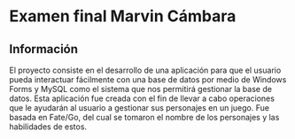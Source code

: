 # Examen final Marvin Cámbara
<pag></pag>
## Información
<pag></pag>
El proyecto consiste en el desarrollo de una aplicación para que el usuario pueda interactuar fácilmente con una base de datos por medio de Windows Forms y MySQL como el sistema que nos permitirá gestionar la base de datos. Esta aplicación fue creada con el fin de llevar a cabo operaciones que le ayudarán al usuario a gestionar sus personajes en un juego. Fue basada en Fate/Go, del cual se tomaron el nombre de los personajes y las habilidades de estos.
